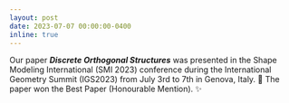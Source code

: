 ```yaml
---
layout: post
date: 2023-07-07 00:00:00-0400
inline: true
---
```


Our paper ***Discrete Orthogonal Structures*** was presented in the Shape Modeling International (SMI 2023) conference during the International Geometry Summit (IGS2023) from July 3rd to 7th in Genova, Italy. :spaghetti: The paper won the Best Paper (Honourable Mention). :sparkles:
 
